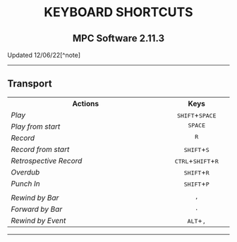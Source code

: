<h1 align="center">KEYBOARD SHORTCUTS</h1>

<h2 align="center">MPC Software 2.11.3</h2>
Updated 12/06/22[^note]

---

<h2>Transport</h2>

<table>
<tr>
<th align="center", width="450">Actions</th>
<th align="center", width="150">Keys</th>
</tr>
  <tr><td  valign="top"><i>Play</i></td><td align="center"  valign="top"><kbd>SHIFT</kbd>+<kbd>SPACE</kbd></td></tr>
  <tr><td  valign="top"><i>Play from start</i></td><td align="center"  valign="top"><kbd>SPACE</kbd></td></tr>
  <tr><td  valign="top"><i>Record</i></td><td align="center"  valign="top"><kbd>R</kbd></td></tr>
  <tr><td  valign="top"><i>Record from start</i></td><td align="center"  valign="top"><kbd>SHIFT</kbd>+<kbd>S</kbd></td></tr>
  <tr><td  valign="top"><i>Retrospective Record</i></td><td align="center"  valign="top"><kbd>CTRL</kbd>+<kbd>SHIFT</kbd>+<kbd>R</kbd></td></tr>
  <tr><td  valign="top"><i>Overdub</i></td><td align="center"  valign="top"><kbd>SHIFT</kbd>+<kbd>R</kbd></td></tr>
  <tr><td  valign="top"><i>Punch In</i></td><td align="center"  valign="top"><kbd>SHIFT</kbd>+<kbd>P</kbd></td></tr>
  <tr><td></td></tr>
  <tr><td  valign="top"><i>Rewind by Bar</i></td><td align="center"  valign="top"><kbd>,</kbd></td></tr>
  <tr><td  valign="top"><i>Forward by Bar</i></td><td align="center"  valign="top"><kbd>.</kbd></td></tr>
  <tr><td  valign="top"><i>Rewind by Event</i></td><td align="center"  valign="top"><kbd>ALT</kbd>+<kbd>,</kbd></td></tr>
</table>

---
 
[^note]:
    Tested on 2.11.1/2.11.2.  
    by uriel Deveaud.

